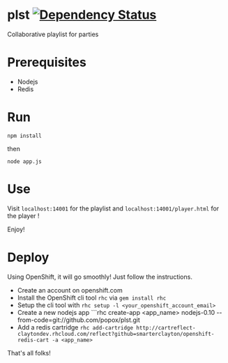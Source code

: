 plst [![Dependency Status](https://gemnasium.com/popox/plst.png)](https://gemnasium.com/popox/plst)
====

Collaborative playlist for parties

Prerequisites 
==
* Nodejs 
* Redis

Run
==

```
npm install
```

then

```
node app.js
```

Use
==

Visit ```localhost:14001``` for the playlist and ```localhost:14001/player.html``` for the player !

Enjoy!


Deploy
==

Using OpenShift, it will go  smoothly! Just follow the instructions.

- Create an account on openshift.com
- Install the OpenShift cli tool ```rhc``` via ```gem install rhc```
- Setup the cli tool with ```rhc setup -l <your_openshift_account_email>```
- Create a new nodejs app ```rhc create-app <app_name> nodejs-0.10 --from-code=git://github.com/popox/plst.git
- Add a redis cartridge ```rhc add-cartridge http://cartreflect-claytondev.rhcloud.com/reflect?github=smarterclayton/openshift-redis-cart -a <app_name>```

That's all folks!

